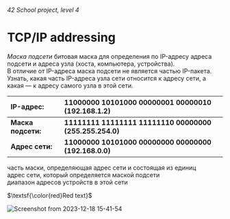 _42 School project, level 4_

# TCP/IP addressing
_Маска подсети_ битовая маска для определения по IP-адресу адреса подсети и адреса узла (хоста, компьютера, устройства).  
В отличие от IP-адреса маска подсети не является частью IP-пакета.  
Узнать, какая часть IP-адреса узла сети относится к адресу сети, а какая — к адресу самого узла в этой сети.  

| IP-адрес:           | 11000000 10101000 00000001 00000010 (192.168.1.2)       |
|:--------------------|:--------------------------------------------------------|
| **Маска подсети:**  | **11111111 11111111 11111110 00000000 (255.255.254.0)** |
| **Адрес сети:**     | **11000000 10101000 00000000 00000000 (192.168.0.0)**   |

часть маски, определяющая адрес сети и состоящая из единиц  
адрес сети, который определяется маской подсети  
диапазон адресов устройств в этой сети  

$\textsf{\color{red}Red text}$

![Screenshot from 2023-12-18 15-41-54](https://github.com/akostrik/net_practice/assets/22834202/429cb593-9681-44fd-bed8-f5629d8e2100)
